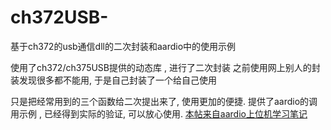 # ch372USB-
基于ch372的usb通信dll的二次封装和aardio中的使用示例

使用了ch372/ch375USB提供的动态库 , 进行了二次封装
之前使用网上别人的封装发现很多都不能用, 于是自己封装了一个给自己使用

只是把经常用到的三个函数给二次提出来了, 使用更加的便捷.
提供了aardio的调用示例 , 已经得到实际的验证, 可以放心使用.
[本帖来自aardio上位机学习笔记](https://chengxu.xyz/t/391)

